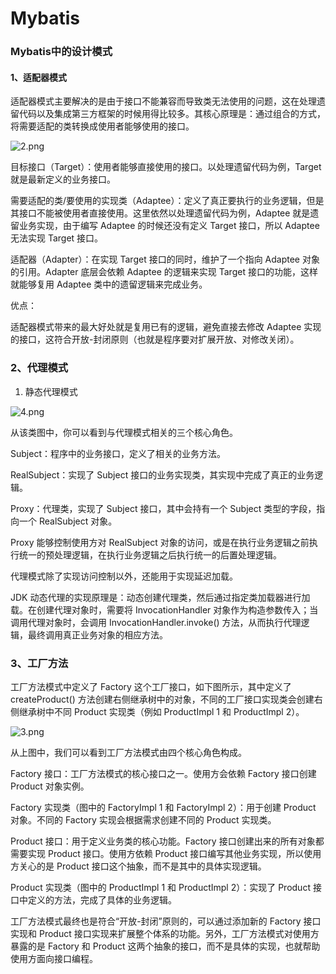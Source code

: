 # Mybatis 

### Mybatis中的设计模式

#### 1、适配器模式

适配器模式主要解决的是由于接口不能兼容而导致类无法使用的问题，这在处理遗留代码以及集成第三方框架的时候用得比较多。其核心原理是：通过组合的方式，将需要适配的类转换成使用者能够使用的接口。

![2.png](https://s0.lgstatic.com/i/image6/M00/03/97/Cgp9HWAfYoOAKO6lAAEyIgsMVKA161.png)

目标接口（Target）：使用者能够直接使用的接口。以处理遗留代码为例，Target 就是最新定义的业务接口。

需要适配的类/要使用的实现类（Adaptee）：定义了真正要执行的业务逻辑，但是其接口不能被使用者直接使用。这里依然以处理遗留代码为例，Adaptee 就是遗留业务实现，由于编写 Adaptee 的时候还没有定义 Target 接口，所以 Adaptee 无法实现 Target 接口。

适配器（Adapter）：在实现 Target 接口的同时，维护了一个指向 Adaptee 对象的引用。Adapter 底层会依赖 Adaptee 的逻辑来实现 Target 接口的功能，这样就能够复用 Adaptee 类中的遗留逻辑来完成业务。

优点：

适配器模式带来的最大好处就是复用已有的逻辑，避免直接去修改 Adaptee 实现的接口，这符合开放-封闭原则（也就是程序要对扩展开放、对修改关闭）。

### 2、代理模式

1. 静态代理模式

![4.png](https://s0.lgstatic.com/i/image6/M00/03/97/Cgp9HWAfYrOAWv7JAAD2hkpzuWw664.png)

从该类图中，你可以看到与代理模式相关的三个核心角色。

Subject：程序中的业务接口，定义了相关的业务方法。

RealSubject：实现了 Subject 接口的业务实现类，其实现中完成了真正的业务逻辑。

Proxy：代理类，实现了 Subject 接口，其中会持有一个 Subject 类型的字段，指向一个 RealSubject 对象。



Proxy 能够控制使用方对 RealSubject 对象的访问，或是在执行业务逻辑之前执行统一的预处理逻辑，在执行业务逻辑之后执行统一的后置处理逻辑。

代理模式除了实现访问控制以外，还能用于实现延迟加载。



JDK 动态代理的实现原理是：动态创建代理类，然后通过指定类加载器进行加载。在创建代理对象时，需要将 InvocationHandler 对象作为构造参数传入；当调用代理对象时，会调用 InvocationHandler.invoke() 方法，从而执行代理逻辑，最终调用真正业务对象的相应方法。



### 3、工厂方法

工厂方法模式中定义了 Factory 这个工厂接口，如下图所示，其中定义了 createProduct() 方法创建右侧继承树中的对象，不同的工厂接口实现类会创建右侧继承树中不同 Product 实现类（例如 ProductImpl 1 和 ProductImpl 2）。

![3.png](https://s0.lgstatic.com/i/image6/M01/04/52/CioPOWApSqKAQyYyAAD_0kpOQec437.png)

从上图中，我们可以看到工厂方法模式由四个核心角色构成。

Factory 接口：工厂方法模式的核心接口之一。使用方会依赖 Factory 接口创建 Product 对象实例。

Factory 实现类（图中的 FactoryImpl 1 和 FactoryImpl 2）：用于创建 Product 对象。不同的 Factory 实现会根据需求创建不同的 Product 实现类。

Product 接口：用于定义业务类的核心功能。Factory 接口创建出来的所有对象都需要实现 Product 接口。使用方依赖 Product 接口编写其他业务实现，所以使用方关心的是 Product 接口这个抽象，而不是其中的具体实现逻辑。

Product 实现类（图中的 ProductImpl 1 和 ProductImpl 2）：实现了 Product 接口中定义的方法，完成了具体的业务逻辑。

工厂方法模式最终也是符合“开放-封闭”原则的，可以通过添加新的 Factory 接口实现和 Product 接口实现来扩展整个体系的功能。另外，工厂方法模式对使用方暴露的是 Factory 和 Product 这两个抽象的接口，而不是具体的实现，也就帮助使用方面向接口编程。